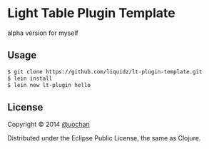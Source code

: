 # Light Table Plugin Template

alpha version for myself

## Usage

```sh
$ git clone https://github.com/liquidz/lt-plugin-template.git
$ lein install
$ lein new lt-plugin hello
```

## License

Copyright © 2014 [@uochan](http://twitter.com/uochan)

Distributed under the Eclipse Public License, the same as Clojure.
